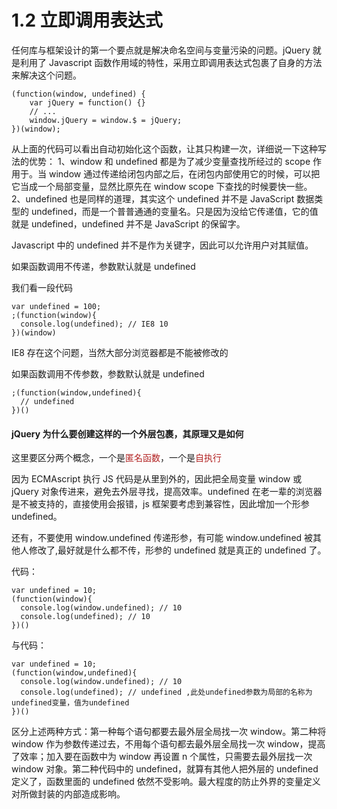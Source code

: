 # 1.2 立即调用表达式

任何库与框架设计的第一个要点就是解决命名空间与变量污染的问题。jQuery 就是利用了 Javascript 函数作用域的特性，采用立即调用表达式包裹了自身的方法来解决这个问题。

```
(function(window, undefined) {
    var jQuery = function() {}
    // ...
    window.jQuery = window.$ = jQuery;
})(window);
```

从上面的代码可以看出自动初始化这个函数，让其只构建一次，详细说一下这种写法的优势：
1、window 和 undefined 都是为了减少变量查找所经过的 scope 作用于。当 window 通过传递给闭包内部之后，在闭包内部使用它的时候，可以把它当成一个局部变量，显然比原先在 window scope 下查找的时候要快一些。
2、undefined 也是同样的道理，其实这个 undefined 并不是 JavaScript 数据类型的 undefined，而是一个普普通通的变量名。只是因为没给它传递值，它的值就是 undefined，undefined 并不是 JavaScript 的保留字。

Javascript 中的 undefined 并不是作为关键字，因此可以允许用户对其赋值。

如果函数调用不传递，参数默认就是 undefined

我们看一段代码

```
var undefined = 100;
;(function(window){
  console.log(undefined); // IE8 10
})(window)
```

IE8 存在这个问题，当然大部分浏览器都是不能被修改的

如果函数调用不传参数，参数默认就是 undefined

```
;(function(window,undefined){
  // undefined
})()
```

#### jQuery 为什么要创建这样的一个外层包裹，其原理又是如何

这里要区分两个概念，一个是<font style="color:#B22222;">匿名函数</font>，一个是<font style="color:#B22222;">自执行</font>

因为 ECMAscript 执行 JS 代码是从里到外的，因此把全局变量 window 或 jQuery 对象传进来，避免去外层寻找，提高效率。undefined 在老一辈的浏览器是不被支持的，直接使用会报错，js 框架要考虑到兼容性，因此增加一个形参 undefined。

还有，不要使用 window.undefined 传递形参，有可能 window.undefined 被其他人修改了,最好就是什么都不传，形参的 undefined 就是真正的 undefined 了。

代码：

```
var undefined = 10;
(function(window){
  console.log(window.undefined); // 10
  console.log(undefined); // 10
})()
```

与代码：

```
var undefined = 10;
(function(window,undefined){
  console.log(window.undefined); // 10
  console.log(undefined); // undefined ,此处undefined参数为局部的名称为undefined变量，值为undefined
})()
```

区分上述两种方式：第一种每个语句都要去最外层全局找一次 window。第二种将 window 作为参数传递过去，不用每个语句都去最外层全局找一次 window，提高了效率；加入要在函数中为 window 再设置 n 个属性，只需要去最外层找一次 window 对象。第二种代码中的 undefined，就算有其他人把外层的 undefined 定义了，函数里面的 undefined 依然不受影响。最大程度的防止外界的变量定义对所做封装的内部造成影响。
